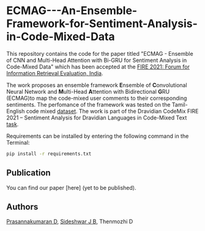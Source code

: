 # ECMAG---An-Ensemble-Framework-for-Sentiment-Analysis-in-Code-Mixed-Data

This repository contains the code for the paper titled "ECMAG - Ensemble of CNN and Multi-Head Attention with Bi-GRU for Sentiment Analysis in Code-Mixed Data" which has been accepted at the [FIRE 2021: Forum for Information Retrieval Evaluation, India](http://fire.irsi.res.in/fire/2021/home).

The work proposes an ensemble framework **E**nsemble of **C**onvolutional Neural Network and **M**ulti-Head **A**ttention with Bidirectional **G**RU (ECMAG)to map the code-mixed user comments to their corresponding sentiments. The perfomance of the framework was tested on the Tamil-English code mixed [dataset](https://dravidian-codemix.github.io/2021/datasets.html). The work is part of the Dravidian CodeMix FIRE 2021 – Sentiment Analysis for Dravidian Languages in Code-Mixed Text [task](https://dravidian-codemix.github.io/2021/index.html).

Requirements can be installed by entering the following command in the Terminal:

```bash
pip install -r requirements.txt
```

## Publication

You can find our paper [here] (yet to be published).

## Authors

[Prasannakumaran D](http://github.com/PrasannaKumaran), [Sideshwar J B](https://github.com/sidesh27), Thenmozhi D
